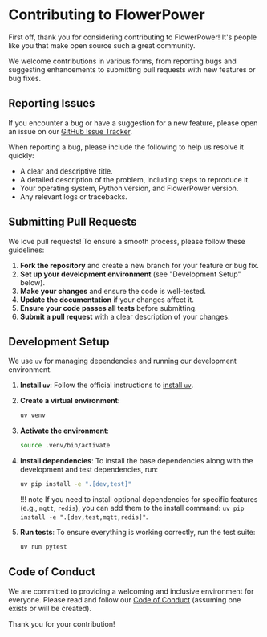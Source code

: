 # Contributing to FlowerPower

First off, thank you for considering contributing to FlowerPower! It's people like you that make open source such a great community.

We welcome contributions in various forms, from reporting bugs and suggesting enhancements to submitting pull requests with new features or bug fixes.

## Reporting Issues

If you encounter a bug or have a suggestion for a new feature, please open an issue on our [GitHub Issue Tracker](https://github.com/legout/flowerpower/issues).

When reporting a bug, please include the following to help us resolve it quickly:
- A clear and descriptive title.
- A detailed description of the problem, including steps to reproduce it.
- Your operating system, Python version, and FlowerPower version.
- Any relevant logs or tracebacks.

## Submitting Pull Requests

We love pull requests! To ensure a smooth process, please follow these guidelines:

1.  **Fork the repository** and create a new branch for your feature or bug fix.
2.  **Set up your development environment** (see "Development Setup" below).
3.  **Make your changes** and ensure the code is well-tested.
4.  **Update the documentation** if your changes affect it.
5.  **Ensure your code passes all tests** before submitting.
6.  **Submit a pull request** with a clear description of your changes.

## Development Setup

We use `uv` for managing dependencies and running our development environment.

1.  **Install `uv`**:
    Follow the official instructions to [install `uv`](https://github.com/astral-sh/uv).

2.  **Create a virtual environment**:
    ```bash
    uv venv
    ```

3.  **Activate the environment**:
    ```bash
    source .venv/bin/activate
    ```

4.  **Install dependencies**:
    To install the base dependencies along with the development and test dependencies, run:
    ```bash
    uv pip install -e ".[dev,test]"
    ```
    
    !!! note
        If you need to install optional dependencies for specific features (e.g., `mqtt`, `redis`), you can add them to the install command: `uv pip install -e ".[dev,test,mqtt,redis]"`.

5.  **Run tests**:
    To ensure everything is working correctly, run the test suite:
    ```bash
    uv run pytest
    ```

## Code of Conduct

We are committed to providing a welcoming and inclusive environment for everyone. Please read and follow our [Code of Conduct](https://github.com/legout/flowerpower/blob/main/CODE_OF_CONDUCT.md) (assuming one exists or will be created).

Thank you for your contribution!